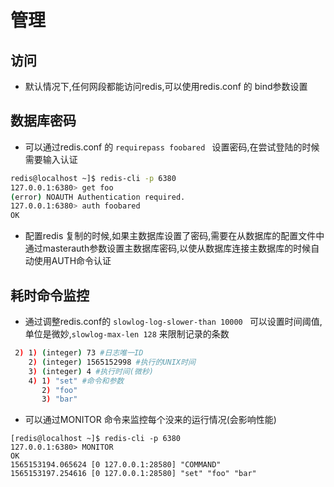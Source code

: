 # 管理
## 访问
* 默认情况下,任何网段都能访问redis,可以使用redis.conf 的 bind参数设置
## 数据库密码
* 可以通过redis.conf 的 ``` requirepass foobared  ``` 设置密码,在尝试登陆的时候需要输入认证

```bash
redis@localhost ~]$ redis-cli -p 6380
127.0.0.1:6380> get foo
(error) NOAUTH Authentication required.
127.0.0.1:6380> auth foobared
OK
```
* 配置redis 复制的时候,如果主数据库设置了密码,需要在从数据库的配置文件中通过masterauth参数设置主数据库密码,以使从数据库连接主数据库的时候自动使用AUTH命令认证
## 耗时命令监控
* 通过调整redis.conf的 ``` slowlog-log-slower-than 10000  ``` 可以设置时间阈值,单位是微妙,``` slowlog-max-len 128 ``` 来限制记录的条数

```bash
 2) 1) (integer) 73 #日志唯一ID
    2) (integer) 1565152998 #执行的UNIX时间
    3) (integer) 4 #执行时间(微秒)
    4) 1) "set" #命令和参数
       2) "foo"
       3) "bar"
```
* 可以通过MONITOR 命令来监控每个没来的运行情况(会影响性能)

```
[redis@localhost ~]$ redis-cli -p 6380
127.0.0.1:6380> MONITOR
OK
1565153194.065624 [0 127.0.0.1:28580] "COMMAND"
1565153197.254616 [0 127.0.0.1:28580] "set" "foo" "bar"

```


